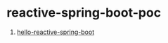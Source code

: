 # reactive-spring-boot-poc
1. [hello-reactive-spring-boot](https://github.com/mainul35/reactive-spring-boot-poc/tree/main/hello-reactive-spring-boot)